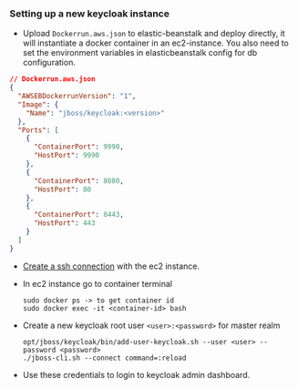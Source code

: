 ### Setting up a new keycloak instance

- Upload `Dockerrun.aws.json` to elastic-beanstalk and deploy directly,
  it will instantiate a docker container in an ec2-instance.
  You also need to set the environment variables in elasticbeanstalk config for db configuration.

```json
// Dockerrun.aws.json
{
  "AWSEBDockerrunVersion": "1",
  "Image": {
    "Name": "jboss/keycloak:<version>"
  },
  "Ports": [
    {
      "ContainerPort": 9990,
      "HostPort": 9990
    },
    {
      "ContainerPort": 8080,
      "HostPort": 80
    },
    {
      "ContainerPort": 8443,
      "HostPort": 443
    }
  ]
}
```

- [Create a ssh connection](ssh-connection-ec2.md) with the ec2 instance.
- In ec2 instance go to container terminal

  ```console
  sudo docker ps -> to get container id
  sudo docker exec -it <container-id> bash
  ```

- Create a new keycloak root user `<user>:<password>` for master realm

  ```console
  opt/jboss/keycloak/bin/add-user-keycloak.sh --user <user> --password <password>
  ./jboss-cli.sh --connect command=:reload
  ```

- Use these credentials to login to keycloak admin dashboard.
